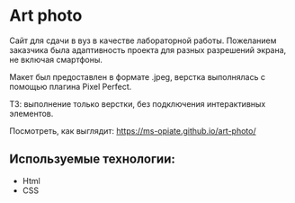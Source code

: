 # Art photo
Сайт для сдачи в вуз в качестве лабораторной работы.
Пожеланием заказчика была адаптивность проекта для разных разрешений экрана, не включая смартфоны.

Макет был предоставлен в формате .jpeg, верстка выполнялась с помощью плагина Pixel Perfect.

ТЗ: выполнение только верстки, без подключения интерактивных элементов.

Посмотреть, как выглядит: https://ms-opiate.github.io/art-photo/

## Используемые технологии:
- Html
- CSS
